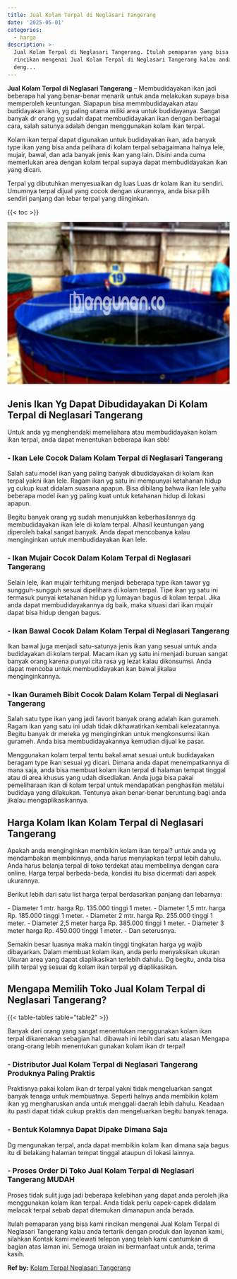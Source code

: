 ```yaml
---
title: Jual Kolam Terpal di Neglasari Tangerang
date: '2025-05-01'
categories:
  - harga
description: >-
  Jual Kolam Terpal di Neglasari Tangerang. Itulah pemaparan yang bisa kami
  rincikan mengenai Jual Kolam Terpal di Neglasari Tangerang kalau anda tertarik
  deng...
---
```


**Jual Kolam Terpal di Neglasari Tangerang** – Membudidayakan ikan jadi beberapa hal yang benar-benar menarik untuk anda melakukan supaya bisa memperoleh keuntungan. Siapapun bisa memmbudidayakan atau budidayakan ikan, yg paling utama miliki area untuk budidayanya. Sangat banyak dr orang yg sudah dapat membudidayakan ikan dengan berbagai cara, salah satunya adalah dengan menggunakan kolam ikan terpal.

Kolam ikan terpal dapat digunakan untuk budidayakan ikan, ada banyak type ikan yang bisa anda pelihara di kolam terpal sebagaimana halnya lele, mujair, bawal, dan ada banyak jenis ikan yang lain. Disini anda cuma memerlukan area dengan kolam terpal supaya dapat membudidayakan ikan yang dicari.

Terpal yg dibutuhkan menyesuaikan dg luas Luas dr kolam ikan itu sendiri. Umumnya terpal dijual yang cocok dengan ukurannya, anda bisa pilih sendiri panjang dan lebar terpal yang diinginkan.

{{< toc >}}

![Jual Kolam Terpal di Neglasari Tangerang](/images/jual-kolam-terpal-31.png)

## Jenis Ikan Yg Dapat Dibudidayakan Di Kolam Terpal di Neglasari Tangerang

Untuk anda yg menghendaki memeliahara atau membudidayakan kolam ikan terpal, anda dapat menentukan beberapa ikan sbb!

### \- Ikan Lele Cocok Dalam Kolam Terpal di Neglasari Tangerang

Salah satu model ikan yang paling banyak dibudidayakan di kolam ikan terpal yakni ikan lele. Ragam ikan yg satu ini mempunyai ketahanan hidup yg cukup kuat didalam suasana apapun. Bisa dibilang bahwa ikan lele yaitu beberapa model ikan yg paling kuat untuk ketahanan hidup di lokasi apapun.

Begitu banyak orang yg sudah menunjukkan keberhasilannya dg membudidayakan ikan lele di kolam terpal. Alhasil keuntungan yang diperoleh bakal sangat banyak. Anda dapat mencobanya kalau menginginkan untuk membudidayakan ikan lele.

### \- Ikan Mujair Cocok Dalam Kolam Terpal di Neglasari Tangerang

Selain lele, ikan mujair terhitung menjadi beberapa type ikan tawar yg sungguh-sungguh sesuai dipelihara di kolam terpal. Tipe ikan yg satu ini termasuk punyai ketahanan hidup yg lumayan bagus di kolam terpal. Jika anda dapat membudidayakannya dg baik, maka situasi dari ikan mujair dapat bisa hidup dengan bagus.

### \- Ikan Bawal Cocok Dalam Kolam Terpal di Neglasari Tangerang

Ikan bawal juga menjadi satu-satunya jenis ikan yang sesuai untuk anda budidayakan di kolam terpal. Macam ikan yg satu ini menjadi buruan sangat banyak orang karena punyai cita rasa yg lezat kalau dikonsumsi. Anda dapat mencoba untuk membudidayakan kan bawal jikalau menginginkannya.

### \- Ikan Gurameh Bibit Cocok Dalam Kolam Terpal di Neglasari Tangerang

Salah satu type ikan yang jadi favorit banyak orang adalah ikan gurameh. Ragam ikan yang satu ini udah tidak dikhawatirkan kembali kelezatannya. Begitu banyak dr mereka yg menginginkan untuk mengkonsumsi ikan gurameh. Anda bisa membudidayakannya kemudian dijual ke pasar.

Menggunakan kolam terpal tentu bakal amat sesuai untuk budidayakan beragam type ikan sesuai yg dicari. Dimana anda dapat menempatkannya di mana saja, anda bisa membuat kolam ikan terpal di halaman tempat tinggal atau di area khusus yang udah disediakan. Anda juga bisa pakai pemeliharaan ikan di kolam terpal untuk mendapatkan penghasilan melalui budidaya yang dilakukan. Tentunya akan benar-benar beruntung bagi anda jikalau mengaplikasikannya.

## Harga Kolam Ikan Kolam Terpal di Neglasari Tangerang

Apakah anda menginginkan membikin kolam ikan terpal? untuk anda yg mendambakan membikinnya, anda harus menyiapkan terpal lebih dahulu. Anda harus belanja terpal di toko terdekat atau membelinya dengan cara online. Harga terpal berbeda-beda, kondisi itu bisa dicermati dari aspek ukurannya.

Berikut lebih dari satu list harga terpal berdasarkan panjang dan lebarnya:

\- Diameter 1 mtr. harga Rp. 135.000 tinggi 1 meter. - Diameter 1,5 mtr. harga Rp. 185.000 tinggi 1 meter. - Diameter 2 mtr. harga Rp. 255.000 tinggi 1 meter. - Diameter 2,5 meter harga Rp. 385.000 tinggi 1 meter. - Diameter 3 meter harga Rp. 450.000 tinggi 1 meter. - Dan seterusnya.

Semakin besar luasnya maka makin tinggi tingkatan harga yg wajib dibayarkan. Dalam membuat kolam ikan, anda perlu menyaksikan ukuran Ukuran area yang dapat diaplikasikan terlebih dahulu. Dg begitu, anda bisa pilih terpal yg sesuai dg kolam ikan terpal yg diaplikasikan.

## Mengapa Memilih Toko Jual Kolam Terpal di Neglasari Tangerang?

{{< table-tables table="table2" >}}

Banyak dari orang yang sangat menentukan menggunakan kolam ikan terpal dikarenakan sebagian hal. dibawah ini lebih dari satu alasan Mengapa orang-orang lebih menentukan gunakan kolam ikan dr terpal!

### \- Distributor Jual Kolam Terpal di Neglasari Tangerang Produknya Paling Praktis

Praktisnya pakai kolam ikan dr terpal yakni tidak mengeluarkan sangat banyak tenaga untuk membuatnya. Seperti halnya anda membikin kolam ikan yg mengharuskan anda untuk menggali daerah lebih dahulu. Keadaan itu pasti dapat tidak cukup praktis dan mengeluarkan begitu banyak tenaga.

### \- Bentuk Kolamnya Dapat Dipake Dimana Saja

Dg mengunakan terpal, anda dapat membikin kolam ikan dimana saja bagus itu di belakang halaman tempat tinggal ataupun di lokasi lainnya.

### \- Proses Order Di Toko Jual Kolam Terpal di Neglasari Tangerang MUDAH

Proses tidak sulit juga jadi beberapa kelebihan yang dapat anda peroleh jika menggunakan kolam ikan terpal. Anda tidak perlu capek-capek didalam melacak terpal sebab dapat ditemukan dimanapun anda berada.

Itulah pemaparan yang bisa kami rincikan mengenai Jual Kolam Terpal di Neglasari Tangerang kalau anda tertarik dengan produk dan layanan kami, silahkan Kontak kami melewati telepon yang telah kami cantumkan di bagian atas laman ini. Semoga uraian ini bermanfaat untuk anda, terima kasih.

**Ref by:** [Kolam Terpal Neglasari Tangerang](https://id.wikipedia.org/wiki/Kolam)
